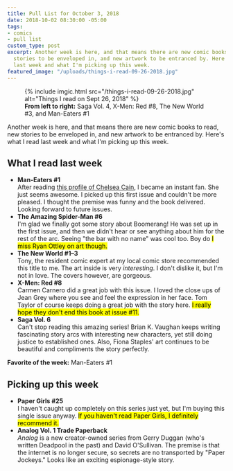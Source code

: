 ```yaml
---
title: Pull List for October 3, 2018
date: 2018-10-02 08:30:00 -05:00
tags:
- comics
- pull list
custom_type: post
excerpt: Another week is here, and that means there are new comic books to read, new
  stories to be enveloped in, and new artwork to be entranced by. Here's what I read
  last week and what I'm picking up this week.
featured_image: "/uploads/things-i-read-09-26-2018.jpg"
---
```


<figure class="extendout">
  {% include imgic.html src="/things-i-read-09-26-2018.jpg" alt="Things I read on Sept 26, 2018" %}
  <figcaption><strong>From left to right:</strong> Saga Vol. 4, X-Men: Red #8, The New World #3, and Man-Eaters #1</figcaption>
</figure>

Another week is here, and that means there are new comic books to read, new stories to be enveloped in, and new artwork to be entranced by. Here's what I read last week and what I'm picking up this week.

## What I read last week

- **Man-Eaters #1**  
  After reading [this profile of Chelsea Cain](https://www.thedailybeast.com/chelsea-cain-returns-yeah-im-dead-to-marvel-trust-me), I became an instant fan. She just seems awesome. I picked up this first issue and couldn't be more pleased. I thought the premise was funny and the book delivered. Looking forward to future issues.
- **The Amazing Spider-Man #6**  
  I'm glad we finally got some story about Boomerang! He was set up in the first issue, and then we didn't hear or see anything about him for the rest of the arc. Seeing "the bar with no name" was cool too. Boy do <mark>I miss Ryan Ottley on art though.</mark>
- **The New World #1–3**  
  Tony, the resident comic expert at my local comic store recommended this title to me. The art inside is very _interesting_. I don't dislike it, but I'm not in love. The covers however, are gorgeous.
- **X-Men: Red #8**  
  Carmen Carnero did a great job with this issue. I loved the close ups of Jean Grey where you see and feel the expression in her face. Tom Taylor of course keeps doing a great job with the story here. <mark>I really hope they don't end this book at issue #11.</mark>
- **Saga Vol. 6**  
  Can't stop reading this amazing series! Brian K. Vaughan keeps writing fascinating story arcs with interesting new characters, yet still doing justice to established ones. Also, Fiona Staples' art continues to be beautiful and compliments the story perfectly.

**Favorite of the week:** Man-Eaters #1

## Picking up this week

- **Paper Girls #25**  
  I haven't caught up completely on this series just yet, but I'm buying this single issue anyway. <mark>If you haven't read Paper Girls, I definitely recommend it.</mark>
- **Analog Vol. 1 Trade Paperback**  
  _Analog_ is a new creator-owned series from Gerry Duggan (who's written Deadpool in the past) and David O'Sullivan. The premise is that the internet is no longer secure, so secrets are no transported by "Paper Jockeys." Looks like an exciting espionage-style story.
